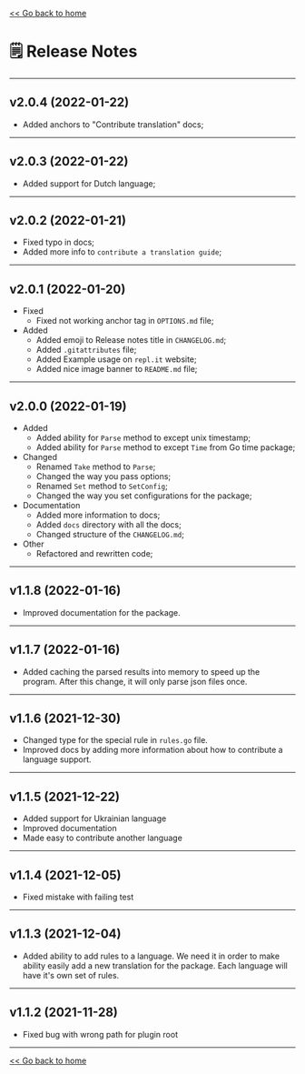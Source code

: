 [<< Go back to home](https://github.com/SerhiiCho/timeago/blob/master/README.md)

# 🗒 Release Notes

----

## v2.0.4 (2022-01-22)

- Added anchors to "Contribute translation" docs;

----

## v2.0.3 (2022-01-22)

- Added support for Dutch language;

----

## v2.0.2 (2022-01-21)

- Fixed typo in docs;
- Added more info to `contribute a translation guide`;

----

## v2.0.1 (2022-01-20)

- Fixed
    - Fixed not working anchor tag in `OPTIONS.md` file;
- Added
    - Added emoji to Release notes title in `CHANGELOG.md`;
    - Added `.gitattributes` file;
    - Added Example usage on `repl.it` website;
    - Added nice image banner to `README.md` file;

----

## v2.0.0 (2022-01-19)

- Added
    - Added ability for `Parse` method to except unix timestamp;
    - Added ability for `Parse` method to except `Time` from Go time package;
- Changed
    - Renamed `Take` method to `Parse`;
    - Changed the way you pass options;
    - Renamed `Set` method to `SetConfig`;
    - Changed the way you set configurations for the package;
- Documentation
    - Added more information to docs;
    - Added `docs` directory with all the docs;
    - Changed structure of the `CHANGELOG.md`;
- Other
    - Refactored and rewritten code;

----

## v1.1.8 (2022-01-16)

- Improved documentation for the package.

----

## v1.1.7 (2022-01-16)

- Added caching the parsed results into memory to speed up the program. After this change, it will only parse json files once.

----

## v1.1.6 (2021-12-30)

- Changed type for the special rule in `rules.go` file.
- Improved docs by adding more information about how to contribute a language support.

----

## v1.1.5 (2021-12-22)

- Added support for Ukrainian language
- Improved documentation
- Made easy to contribute another language

----

## v1.1.4 (2021-12-05)

- Fixed mistake with failing test

----

## v1.1.3 (2021-12-04)

- Added ability to add rules to a language. We need it in order to make ability easily add a new translation for the package. Each language will have it's own set of rules.

----

## v1.1.2 (2021-11-28)

- Fixed bug with wrong path for plugin root

----

[<< Go back to home](https://github.com/SerhiiCho/timeago/blob/master/README.md)